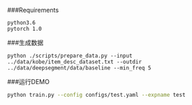 ###Requirements
```
python3.6
pytorch 1.0
```

###生成数据
```
python ./scripts/prepare_data.py --input ../data/kobe/item_desc_dataset.txt --outdir ../data/deepsegment/data/baseline --min_freq 5
```

###运行DEMO
```bash
python train.py --config configs/test.yaml --expname test
```

